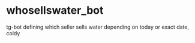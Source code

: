 # whosellswater_bot
tg-bot defining which seller sells water depending on today or exact date, coldy
